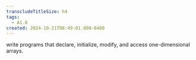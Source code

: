 ```yaml
---
transcludeTitleSize: h4
tags:
  - A1.6
created: 2024-10-21T08:49:01.000-0400
---
```

write programs that declare, initialize, modify, and access one-dimensional arrays.